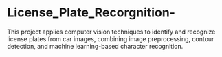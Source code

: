 # License_Plate_Recorgnition-
This project applies computer vision techniques to identify and recognize license plates from car images, combining image preprocessing, contour detection, and machine learning-based character recognition.
